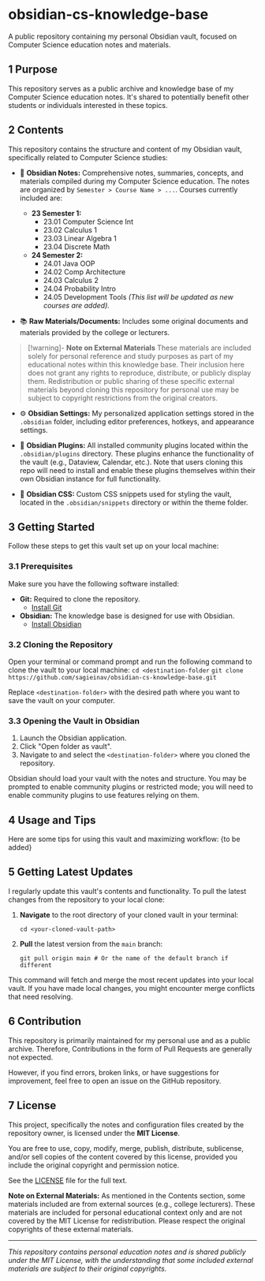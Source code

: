 # obsidian-cs-knowledge-base

A public repository containing my personal Obsidian vault, focused on Computer Science education notes and materials.
## 1 Purpose

This repository serves as a public archive and knowledge base of my Computer Science education notes. It's shared to potentially benefit other students or individuals interested in these topics.
## 2 Contents

This repository contains the structure and content of my Obsidian vault, specifically related to Computer Science studies:

-   📄 **Obsidian Notes:** Comprehensive notes, summaries, concepts, and materials compiled during my Computer Science education. The notes are organized by `Semester > Course Name > ...`. Courses currently included are:
    -   **23 Semester 1:**
        -   23.01 Computer Science Int
        -   23.02 Calculus 1
        -   23.03 Linear Algebra 1
        -   23.04 Discrete Math
    -   **24 Semester 2:**
        -   24.01 Java OOP
        -   24.02 Comp Architecture
        -   24.03 Calculus 2
        -   24.04 Probability Intro
        -   24.05 Development Tools
    *(This list will be updated as new courses are added).*

-   📚 **Raw Materials/Documents:** Includes some original documents and materials provided by the college or lecturers.
> [!warning]- **Note on External Materials**
>    These materials are included solely for personal reference and study purposes as part of my educational notes within this knowledge base. Their inclusion here does not grant any rights to reproduce, distribute, or publicly display them. Redistribution or public sharing of these specific external materials beyond cloning this repository for personal use may be subject to copyright restrictions from the original creators.
> 

-   ⚙️ **Obsidian Settings:** My personalized application settings stored in the `.obsidian` folder, including editor preferences, hotkeys, and appearance settings.

-   🔌 **Obsidian Plugins:** All installed community plugins located within the `.obsidian/plugins` directory. These plugins enhance the functionality of the vault (e.g., Dataview, Calendar, etc.). Note that users cloning this repo will need to install and enable these plugins themselves within their own Obsidian instance for full functionality.

-   🎨 **Obsidian CSS:** Custom CSS snippets used for styling the vault, located in the `.obsidian/snippets` directory or within the theme folder.

## 3 Getting Started

Follow these steps to get this vault set up on your local machine:

### 3.1 Prerequisites

Make sure you have the following software installed:

*   **Git:** Required to clone the repository.
    *   [Install Git](https://git-scm.com/downloads)
*   **Obsidian:** The knowledge base is designed for use with Obsidian.
    *   [Install Obsidian](https://obsidian.md/download)

### 3.2 Cloning the Repository

Open your terminal or command prompt and run the following command to clone the vault to your local machine:
`cd <destination-folder`
`git clone https://github.com/sagieinav/obsidian-cs-knowledge-base.git`

Replace `<destination-folder>` with the desired path where you want to save the vault on your computer.

### 3.3 Opening the Vault in Obsidian

1.  Launch the Obsidian application.
2.  Click "Open folder as vault".
3.  Navigate to and select the `<destination-folder>` where you cloned the repository.

Obsidian should load your vault with the notes and structure. You may be prompted to enable community plugins or restricted mode; you will need to enable community plugins to use features relying on them.
## 4 Usage and Tips

Here are some tips for using this vault and maximizing workflow:
{to be added}
## 5 Getting Latest Updates

I regularly update this vault's contents and functionality.
To pull the latest changes from the repository to your local clone:

1.  **Navigate** to the root directory of your cloned vault in your terminal:

    `cd <your-cloned-vault-path>`

2.  **Pull** the latest version from the `main` branch:

    `git pull origin main # Or the name of the default branch if different`


This command will fetch and merge the most recent updates into your local vault. If you have made local changes, you might encounter merge conflicts that need resolving.
## 6 Contribution

This repository is primarily maintained for my personal use and as a public archive. Therefore, Contributions in the form of Pull Requests are generally not expected.

However, if you find errors, broken links, or have suggestions for improvement, feel free to open an issue on the GitHub repository.
## 7 License

This project, specifically the notes and configuration files created by the repository owner, is licensed under the **MIT License**.

You are free to use, copy, modify, merge, publish, distribute, sublicense, and/or sell copies of the content covered by this license, provided you include the original copyright and permission notice.

See the [LICENSE](LICENSE.md) file for the full text.

**Note on External Materials:** As mentioned in the Contents section, some materials included are from external sources (e.g., college lecturers). These materials are included for personal educational context only and are not covered by the MIT License for redistribution. Please respect the original copyrights of these external materials.

---

*This repository contains personal education notes and is shared publicly under the MIT License, with the understanding that some included external materials are subject to their original copyrights.*